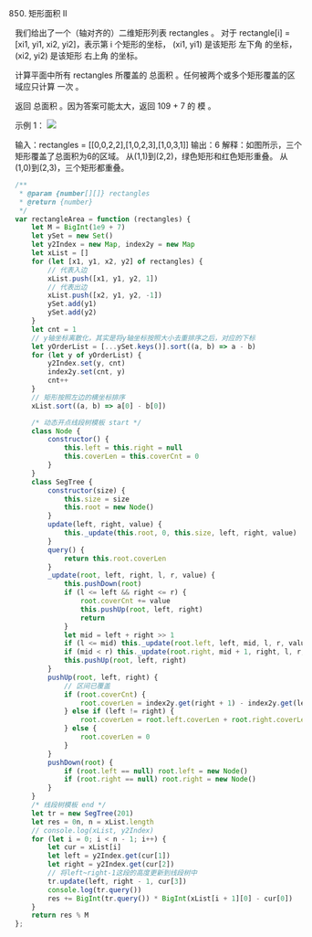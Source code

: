 850. 矩形面积 II

我们给出了一个（轴对齐的）二维矩形列表 rectangles 。 对于 rectangle[i] = [xi1, yi1, xi2, yi2]，表示第 i 个矩形的坐标， (xi1, yi1) 是该矩形 左下角 的坐标， (xi2, yi2) 是该矩形 右上角 的坐标。

计算平面中所有 rectangles 所覆盖的 总面积 。任何被两个或多个矩形覆盖的区域应只计算 一次 。

返回 总面积 。因为答案可能太大，返回 109 + 7 的 模 。

 

示例 1：
![](https://s3-lc-upload.s3.amazonaws.com/uploads/2018/06/06/rectangle_area_ii_pic.png)


输入：rectangles = [[0,0,2,2],[1,0,2,3],[1,0,3,1]]
输出：6
解释：如图所示，三个矩形覆盖了总面积为6的区域。
从(1,1)到(2,2)，绿色矩形和红色矩形重叠。
从(1,0)到(2,3)，三个矩形都重叠。

```js
/**
 * @param {number[][]} rectangles
 * @return {number}
 */
var rectangleArea = function (rectangles) {
    let M = BigInt(1e9 + 7)
    let ySet = new Set()
    let y2Index = new Map, index2y = new Map
    let xList = []
    for (let [x1, y1, x2, y2] of rectangles) {
        // 代表入边
        xList.push([x1, y1, y2, 1])
        // 代表出边
        xList.push([x2, y1, y2, -1])
        ySet.add(y1)
        ySet.add(y2)
    }
    let cnt = 1
    // y轴坐标离散化，其实是将y轴坐标按照大小去重排序之后，对应的下标
    let yOrderList = [...ySet.keys()].sort((a, b) => a - b)
    for (let y of yOrderList) {
        y2Index.set(y, cnt)
        index2y.set(cnt, y)
        cnt++
    }
    // 矩形按照左边的横坐标排序
    xList.sort((a, b) => a[0] - b[0])

    /* 动态开点线段树模板 start */
    class Node {
        constructor() {
            this.left = this.right = null
            this.coverLen = this.coverCnt = 0
        }
    }
    class SegTree {
        constructor(size) {
            this.size = size
            this.root = new Node()
        }
        update(left, right, value) {
            this._update(this.root, 0, this.size, left, right, value)
        }
        query() {
            return this.root.coverLen
        }
        _update(root, left, right, l, r, value) {
            this.pushDown(root)
            if (l <= left && right <= r) {
                root.coverCnt += value
                this.pushUp(root, left, right)
                return
            }
            let mid = left + right >> 1
            if (l <= mid) this._update(root.left, left, mid, l, r, value)
            if (mid < r) this._update(root.right, mid + 1, right, l, r, value)
            this.pushUp(root, left, right)
        }
        pushUp(root, left, right) {
            // 区间已覆盖
            if (root.coverCnt) {
                root.coverLen = index2y.get(right + 1) - index2y.get(left)
            } else if (left != right) {
                root.coverLen = root.left.coverLen + root.right.coverLen
            } else {
                root.coverLen = 0
            }
        }
        pushDown(root) {
            if (root.left == null) root.left = new Node()
            if (root.right == null) root.right = new Node()
        }
    }
    /* 线段树模板 end */
    let tr = new SegTree(201)
    let res = 0n, n = xList.length
    // console.log(xList, y2Index)
    for (let i = 0; i < n - 1; i++) {
        let cur = xList[i]
        let left = y2Index.get(cur[1])
        let right = y2Index.get(cur[2])
        // 将left~right-1这段的高度更新到线段树中
        tr.update(left, right - 1, cur[3])
        console.log(tr.query())
        res += BigInt(tr.query()) * BigInt(xList[i + 1][0] - cur[0])
    }
    return res % M
};